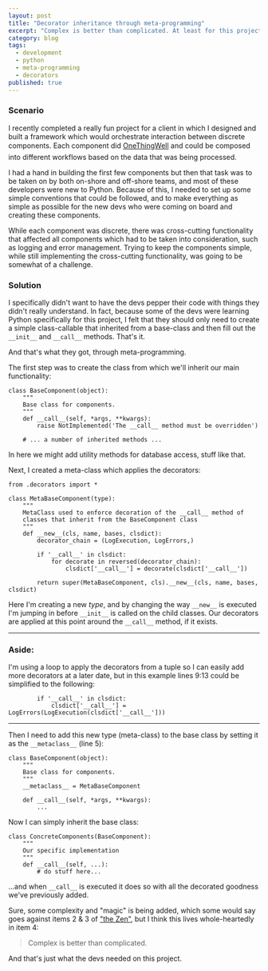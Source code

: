 ```yaml
---
layout: post
title: "Decorator inheritance through meta-programming"
excerpt: "Complex is better than complicated. At least for this project."
category: blog
tags:
  - development
  - python
  - meta-programming
  - decorators
published: true
---
```


### Scenario ###

I recently completed a really fun project for a client in which I designed and built a framework which would orchestrate interaction between discrete components. Each component did [OneThingWell&#153;](http://en.wikipedia.org/wiki/Unix_philosophy#Doug_McIlroy_on_Unix_programming) and could be composed into different workflows based on the data that was being processed.

I had a hand in building the first few components but then that task was to be taken on by both on-shore and off-shore teams, and most of these developers were new to Python. Because of this, I needed to set up some simple conventions that could be followed, and to make everything as simple as possible for the new devs who were coming on board and creating these components.

While each component was discrete, there was cross-cutting functionality that affected all components which had to be taken into consideration, such as logging and error management. Trying to keep the components simple, while still implementing the cross-cutting functionality, was going to be somewhat of a challenge.

### Solution

I specifically didn't want to have the devs pepper their code with things they didn't really understand. In fact, because some of the devs were learning Python specifically for this project, I felt that they should only need to create a simple class-callable that inherited from a base-class and then fill out the `__init__` and `__call__` methods. That's it.

And that's what they got, through meta-programming.

The first step was to create the class from which we'll inherit our main functionality:

    class BaseComponent(object):
        """
        Base class for components.
        """
        def __call__(self, *args, **kwargs):
            raise NotImplemented('The __call__ method must be overridden')

        # ... a number of inherited methods ...

In here we might add utility methods for database access, stuff like that.

Next, I created a meta-class which applies the decorators:

    from .decorators import *

    class MetaBaseComponent(type):
        """
        MetaClass used to enforce decoration of the __call__ method of
        classes that inherit from the BaseComponent class
        """
        def __new__(cls, name, bases, clsdict):
            decorator_chain = (LogExecution, LogErrors,)

            if '__call__' in clsdict:
                for decorate in reversed(decorator_chain):
                    clsdict['__call__'] = decorate(clsdict['__call__'])

            return super(MetaBaseComponent, cls).__new__(cls, name, bases, clsdict)

Here I'm creating a new *type*, and by changing the way `__new__` is executed I'm jumping in before `__init__` is called on the child classes. Our decorators are applied at this point around the `__call__` method, if it exists.

***

### Aside:
I'm using a loop to apply the decorators from a tuple so I can easily add more decorators at a later date, but in this example lines 9:13 could be simplified to the following:

            if '__call__' in clsdict:
                clsdict['__call__'] = LogErrors(LogExecution(clsdict['__call__']))

***

Then I need to add this new type (meta-class) to the base class by setting it as the `__metaclass__` (line 5):

    class BaseComponent(object):
        """
        Base class for components.
        """
        __metaclass__ = MetaBaseComponent

        def __call__(self, *args, **kwargs):
            ...

Now I can simply inherit the base class:

    class ConcreteComponents(BaseComponent):
        """
        Our specific implementation
        """
        def __call__(self, ...):
            # do stuff here...


...and when `__call__` is executed it does so with all the decorated goodness we've previously added.

Sure, some complexity and "magic" is being added, which some would say goes against items 2 & 3 of ["the Zen"](http://legacy.python.org/dev/peps/pep-0020/#content), but I think this lives whole-heartedly in item 4:

> Complex is better than complicated.

And that's just what the devs needed on this project.

